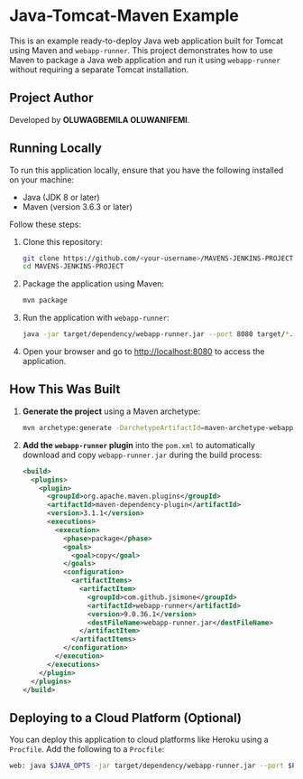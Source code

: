 # Java-Tomcat-Maven Example

This is an example ready-to-deploy Java web application built for Tomcat using Maven and `webapp-runner`. This project demonstrates how to use Maven to package a Java web application and run it using `webapp-runner` without requiring a separate Tomcat installation.

## Project Author

Developed by **OLUWAGBEMILA OLUWANIFEMI**.

## Running Locally

To run this application locally, ensure that you have the following installed on your machine:
- Java (JDK 8 or later)
- Maven (version 3.6.3 or later)

Follow these steps:

1. Clone this repository:

    ```bash
    git clone https://github.com/<your-username>/MAVENS-JENKINS-PROJECT.git
    cd MAVENS-JENKINS-PROJECT
    ```

2. Package the application using Maven:

    ```bash
    mvn package
    ```

3. Run the application with `webapp-runner`:

    ```bash
    java -jar target/dependency/webapp-runner.jar --port 8080 target/*.war
    ```

4. Open your browser and go to [http://localhost:8080](http://localhost:8080) to access the application.

## How This Was Built

1. **Generate the project** using a Maven archetype:

    ```bash
    mvn archetype:generate -DarchetypeArtifactId=maven-archetype-webapp
    ```

2. **Add the `webapp-runner` plugin** into the `pom.xml` to automatically download and copy `webapp-runner.jar` during the build process:

    ```xml
    <build>
      <plugins>
        <plugin>
          <groupId>org.apache.maven.plugins</groupId>
          <artifactId>maven-dependency-plugin</artifactId>
          <version>3.1.1</version>
          <executions>
            <execution>
              <phase>package</phase>
              <goals>
                <goal>copy</goal>
              </goals>
              <configuration>
                <artifactItems>
                  <artifactItem>
                    <groupId>com.github.jsimone</groupId>
                    <artifactId>webapp-runner</artifactId>
                    <version>9.0.36.1</version>
                    <destFileName>webapp-runner.jar</destFileName>
                  </artifactItem>
                </artifactItems>
              </configuration>
            </execution>
          </executions>
        </plugin>
      </plugins>
    </build>
    ```

## Deploying to a Cloud Platform (Optional)

You can deploy this application to cloud platforms like Heroku using a `Procfile`. Add the following to a `Procfile`:

```bash
web: java $JAVA_OPTS -jar target/dependency/webapp-runner.jar --port $PORT target/*.war
